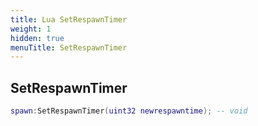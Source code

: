 ```yaml
---
title: Lua SetRespawnTimer
weight: 1
hidden: true
menuTitle: SetRespawnTimer
---
```

## SetRespawnTimer
```lua
spawn:SetRespawnTimer(uint32 newrespawntime); -- void
```
